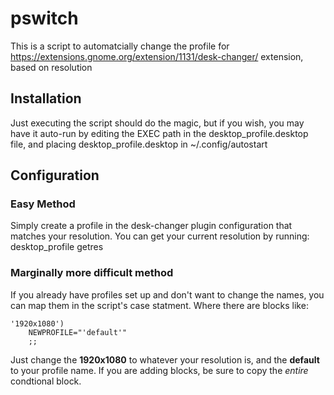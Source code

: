 # pswitch
This is a script to automatcially change the profile for https://extensions.gnome.org/extension/1131/desk-changer/ extension, based on resolution

## Installation
Just executing the script should do the magic, but if you wish, you may have it auto-run by editing the EXEC path in the desktop_profile.desktop file, and placing desktop_profile.desktop in ~/.config/autostart

## Configuration
### Easy Method
Simply create a profile in the desk-changer plugin configuration that matches your resolution.  You can get your current resolution by running:
	desktop_profile getres
### Marginally more difficult method
If you already have profiles set up and don't want to change the names, you can map them in the script's case statment.  Where there are blocks like:

	'1920x1080')
		NEWPROFILE="'default'"
		;;

Just change the **1920x1080** to whatever your resolution is, and the **default** to your profile name.  If you are adding blocks, be sure to copy the _entire_ condtional block.
